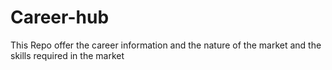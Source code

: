 # Career-hub
This Repo offer the career information and the nature of the market and the skills required in the market
